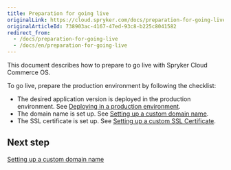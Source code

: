 ```yaml
---
title: Preparation for going live
originalLink: https://cloud.spryker.com/docs/preparation-for-going-live
originalArticleId: 738903ac-4167-47ed-93c8-b225c8041582
redirect_from:
  - /docs/preparation-for-going-live
  - /docs/en/preparation-for-going-live
---
```


This document describes how to prepare to go live with Spryker Cloud Commerce OS.

To go live, prepare the production environment by following the checklist:

* The desired application version is deployed in the production environment. See [Deploying in a production environment](/docs/cloud/dev/spryker-cloud-commerce-os/deploying-in-a-production-environment.html).
* The domain name is set up. See [Setting up a custom domain name](/docs/cloud/dev/spryker-cloud-commerce-os/setting-up-a-custom-domain-name/setting-up-a-custom-domain-name.html).
* The SSL certificate is set up. See [Setting up a custom SSL Certificate](/docs/cloud/dev/spryker-cloud-commerce-os/setting-up-a-custom-ssl-certificate.html).

## Next step

[Setting up a custom domain name](/docs/cloud/dev/spryker-cloud-commerce-os/setting-up-a-custom-domain-name/setting-up-a-custom-domain-name.html)
